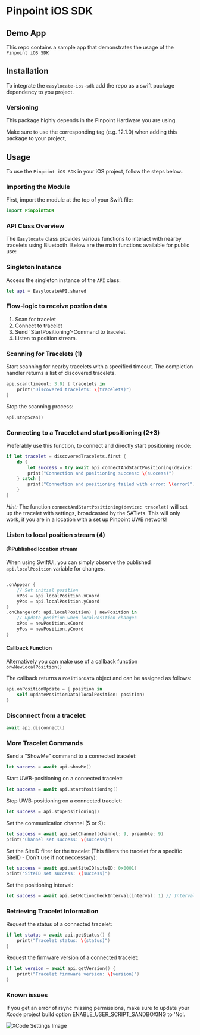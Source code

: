 # Pinpoint iOS SDK

## Demo App
This repo contains a sample app that demonstrates the usage of the `Pinpoint iOS SDK`


## Installation

To integrate the `easylocate-ios-sdk` add the repo as a swift package dependency to you project.

### Versioning
This package highly depends in the Pinpoint Hardware you are using.

Make sure to use the corresponding tag (e.g. 12.1.0) when adding this package to your project,



## Usage

To use the `Pinpoint iOS SDK`  in your iOS project, follow the steps below..

### Importing the Module

First, import the module at the top of your Swift file:

```swift
import PinpointSDK
```

### API Class Overview

The `Easylocate` class provides various functions to interact with nearby tracelets using Bluetooth. Below are the main functions available for public use:

### Singleton Instance

Access the singleton instance of the `API` class:

```swift
let api = EasylocateAPI.shared
```

### Flow-logic to receive postion data

1. Scan for tracelet
2. Connect to tracelet
3. Send 'StartPositioning'-Command to tracelet.
4. Listen to position stream.


### Scanning for Tracelets (1)

Start scanning for nearby tracelets with a specified timeout. The completion handler returns a list of discovered tracelets.

```swift
api.scan(timeout: 3.0) { tracelets in
    print("Discovered tracelets: \(tracelets)")
}
```

Stop the scanning process:

```swift
api.stopScan()
```

### Connecting to a Tracelet and start positioning (2+3)


Preferably use this function, to connect and directly start positioning mode:

```swift
if let tracelet = discoveredTracelets.first {
    do {
        let success = try await api.connectAndStartPositioning(device: tracelet)
        print("Connection and positioning success: \(success)")
    } catch {
        print("Connection and positioning failed with error: \(error)")
    }
}
```
*Hint:* The function `connectAndStartPositioning(device: tracelet)` will set up the tracelet with settings, broadcasted by the SATlets.
This will only work, if you are in a location with a set up Pinpoint UWB network!


### Listen to local position stream (4)

#### @Published location stream

When using SwiftUI, you can simply observe the published `api.localPosition` variable for changes.

```swift

.onAppear {
    // Set initial position
    xPos = api.localPosition.xCoord
    yPos = api.localPosition.yCoord
}
.onChange(of: api.localPosition) { newPosition in
    // Update position when localPosition changes
    xPos = newPosition.xCoord
    yPos = newPosition.yCoord
}

```

#### Callback Function

Alternatively you can make use of a callback function `onwNewLocalPosition()`

The callback returns a `PositionData` object and can be assigned as follows:


```swift
api.onPositionUpdate = { position in
    self.updatePositionData(localPosition: position)
}
```



### Disconnect from a tracelet:

```swift
await api.disconnect()
```


### More Tracelet Commands

Send a "ShowMe" command to a connected tracelet:

```swift
let success = await api.showMe()
```

Start UWB-positioning on a connected tracelet:

```swift
let success = await api.startPositioning()
```

Stop UWB-positioning on a connected tracelet:

```swift
let success = api.stopPositioning()
```

Set the communication channel (5 or 9):

```swift
let success = await api.setChannel(channel: 9, preamble: 9)
print("Channel set success: \(success)")
```

Set the SiteID filter for the tracelet (This filters the tracelet for a specific SiteID - Don`t use if not neccessary):

```swift
let success = await api.setSiteID(siteID: 0x0001)
print("SiteID set success: \(success)")
```

Set the positioning interval:

```swift
let success = await api.setMotionCheckInterval(interval: 1) // Interval in n x 250ms, Default: 1 (update every 1 x 250ms)
```

### Retrieving Tracelet Information

Request the status of a connected tracelet:

```swift
if let status = await api.getStatus() {
    print("Tracelet status: \(status)")
}
```


Request the firmware version of a connected tracelet:

```swift
if let version = await api.getVersion() {
    print("Tracelet firmware version: \(version)")
}
```

### Known issues

If you get an error of rsync missing permissions, make sure to update your Xcode project build option ENABLE_USER_SCRIPT_SANDBOXING to 'No'.

![XCode Settings Image](https://i.stack.imgur.com/vqk8D.png)




